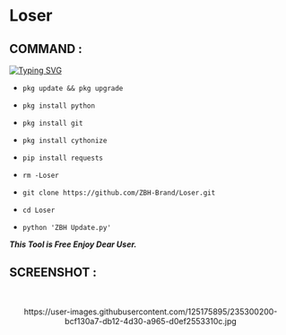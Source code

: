 # Loser

## COMMAND :

[![Typing SVG](https://readme-typing-svg.demolab.com?font=Fira+Code&pause=1000&color=FF2C10&background=31FF9400&width=435&lines=Enjoy+Free+Cloning+Comand%F0%9F%A4%9F)](https://git.io/typing-svg)

* `pkg update && pkg upgrade`

* `pkg install python`

* `pkg install git`

* `pkg install cythonize`

* `pip install requests`

* `rm -Loser`

* `git clone https://github.com/ZBH-Brand/Loser.git`

* `cd Loser`

* `python 'ZBH Update.py'`


___This Tool is Free Enjoy Dear User.___</br>

## SCREENSHOT :


<br>
<p align="center">
https://user-images.githubusercontent.com/125175895/235300200-bcf130a7-db12-4d30-a965-d0ef2553310c.jpg
</p>
